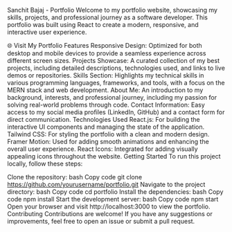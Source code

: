 Sanchit Bajaj - Portfolio
Welcome to my portfolio website, showcasing my skills, projects, and professional journey as a software developer. This portfolio was built using React to create a modern, responsive, and interactive user experience.

🌐 Visit My Portfolio
Features
Responsive Design: Optimized for both desktop and mobile devices to provide a seamless experience across different screen sizes.
Projects Showcase: A curated collection of my best projects, including detailed descriptions, technologies used, and links to live demos or repositories.
Skills Section: Highlights my technical skills in various programming languages, frameworks, and tools, with a focus on the MERN stack and web development.
About Me: An introduction to my background, interests, and professional journey, including my passion for solving real-world problems through code.
Contact Information: Easy access to my social media profiles (LinkedIn, GitHub) and a contact form for direct communication.
Technologies Used
React.js: For building the interactive UI components and managing the state of the application.
Tailwind CSS: For styling the portfolio with a clean and modern design.
Framer Motion: Used for adding smooth animations and enhancing the overall user experience.
React Icons: Integrated for adding visually appealing icons throughout the website.
Getting Started
To run this project locally, follow these steps:

Clone the repository:
bash
Copy code
git clone https://github.com/yourusername/portfolio.git
Navigate to the project directory:
bash
Copy code
cd portfolio
Install the dependencies:
bash
Copy code
npm install
Start the development server:
bash
Copy code
npm start
Open your browser and visit http://localhost:3000 to view the portfolio.
Contributing
Contributions are welcome! If you have any suggestions or improvements, feel free to open an issue or submit a pull request.
